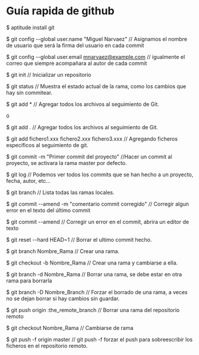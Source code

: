 <h1> Guía rapida de github </h1>

$ aptitude install git

$ git config --global user.name "Miguel Narvaez" // Asignamos el nombre de usuario que será la firma del usuario en cada commit

$ git config --global user.email mnarvaez@example.com // igualmente el correo que siempre acompañara al autor de cada commit

$ git init // Inicializar un repositorio

$ git status // Muestra el estado actual de la rama, como los cambios que hay sin commitear.

$ git add * // Agregar todos los archivos al seguimiento de Git.

ó

$ git add . // Agregar todos los archivos al seguimiento de Git.

$ git add fichero1.xxx fichero2.xxx fichero3.xxx // Agregando ficheros específicos al seguimiento de git.

$ git commit -m "Primer commit del proyecto" //Hacer un commit al proyecto, se activara la rama master por defecto.

$ git log // Podemos ver todos los commits que se han hecho a un proyecto, fecha, autor, etc...

$ git branch // Lista todas las ramas locales.

$ git commit --amend -m "comentario commit corregido" // Corregir algun error en el texto del último commit

$ git commit --amend // Corregir un error en el commit, abrira un editor de texto

$ git reset --hard HEAD~1 // Borrar el ultimo commit hecho.

$ git branch Nombre_Rama // Crear una rama.

$ git checkout -b Nombre_Rama // Crear una rama y cambiarse a ella.

$ git branch -d Nombre_Rama // Borrar una rama, se debe estar en otra rama para borrarla

$ git branch -D Nombre_Branch // Forzar el borrado de una rama, a veces no se dejan borrar si hay cambios sin guardar.

$ git push origin :the_remote_branch // Borrar una rama del repositorio remoto

$ git checkout Nombre_Rama // Cambiarse de rama

$ git push -f origin master // git push -f <remote> <branch> forzar el push para sobreescribir los ficheros en el repositorio remoto.
